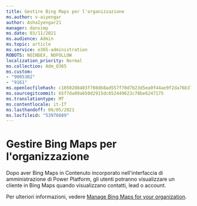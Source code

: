 ```yaml
---
title: Gestire Bing Maps per l'organizzazione
ms.author: v-aiyengar
author: AshaIyengar21
manager: dansimp
ms.date: 03/11/2021
ms.audience: Admin
ms.topic: article
ms.service: o365-administration
ROBOTS: NOINDEX, NOFOLLOW
localization_priority: Normal
ms.collection: Adm_O365
ms.custom:
- "9005302"
- "9161"
ms.openlocfilehash: c1050208403f708db8ad557f70d7b23d5ea0f44ae9f2da76b37ead2b9b90436e
ms.sourcegitcommit: b5f7da89a650d2915dc652449623c78be6247175
ms.translationtype: MT
ms.contentlocale: it-IT
ms.lasthandoff: 08/05/2021
ms.locfileid: "53976689"
---
```

# <a name="manage-bing-maps-for-your-organization"></a>Gestire Bing Maps per l'organizzazione

Dopo aver Bing Maps in Contenuto  incorporato nell'interfaccia di amministrazione di Power Platform, gli utenti potranno visualizzare un cliente in Bing Maps quando visualizzano contatti, lead o account.

Per ulteriori informazioni, vedere [Manage Bing Maps for your organization](https://go.microsoft.com/fwlink/?linkid=2152757).